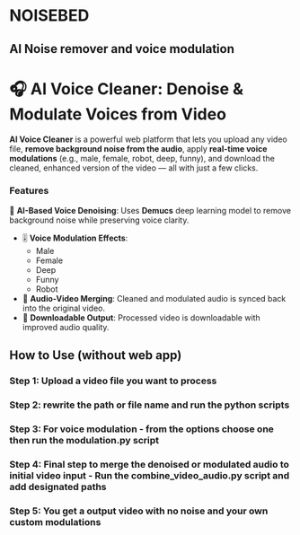# NOISEBED
## AI Noise remover and voice modulation 
# 🎧 AI Voice Cleaner: Denoise & Modulate Voices from Video

**AI Voice Cleaner** is a powerful web platform that lets you upload any video file, **remove background noise from the audio**, apply **real-time voice modulations** (e.g., male, female, robot, deep, funny), and download the cleaned, enhanced version of the video — all with just a few clicks.
### Features
🧠 **AI-Based Voice Denoising**: Uses **Demucs** deep learning model to remove background noise while preserving voice clarity.
- 🎚️ **Voice Modulation Effects**:
  - Male
  - Female
  - Deep
  - Funny
  - Robot
- 🔄 **Audio-Video Merging**: Cleaned and modulated audio is synced back into the original video.
- 💾 **Downloadable Output**: Processed video is downloadable with improved audio quality.

## How to Use (without web app)
### Step 1: Upload a video file you want to process
### Step 2: rewrite the path or file name and run the python scripts
### Step 3: For voice modulation - from the options choose one then run the modulation.py script
### Step 4: Final step to merge the denoised or modulated audio to initial video input - Run the combine_video_audio.py script and add designated paths 
### Step 5: You get a output video with no noise and your own custom modulations

